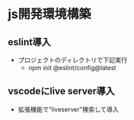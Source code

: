 # js開発環境構築

## eslint導入

- プロジェクトのディレクトリで下記実行
  - npm init @eslint/config@latest

## vscodeにlive server導入

- 拡張機能で"liveserver"検索して導入
